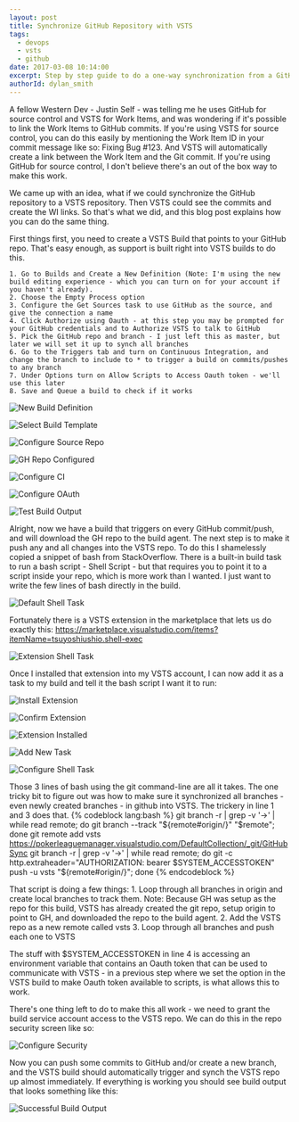 ```yaml
---
layout: post
title: Synchronize GitHub Repository with VSTS
tags:
  - devops
  - vsts
  - github
date: 2017-03-08 10:14:00
excerpt: Step by step guide to do a one-way synchronization from a GitHub repository to a VSTS repository.
authorId: dylan_smith
---
```

A fellow Western Dev - Justin Self - was telling me he uses GitHub for source control and VSTS for Work Items, and was wondering if it's possible to link the Work Items to GitHub commits.  If you're using VSTS for source control, you can do this easily by mentioning the Work Item ID in your commit message like so: Fixing Bug #123.  And VSTS will automatically create a link between the Work Item and the Git commit.  If you're using GitHub for source control, I don't believe there's an out of the box way to make this work.

We came up with an idea, what if we could synchronize the GitHub repository to a VSTS repository.  Then VSTS could see the commits and create the WI links.  So that's what we did, and this blog post explains how you can do the same thing.

First things first, you need to create a VSTS Build that points to your GitHub repo.  That's easy enough, as support is built right into VSTS builds to do this.

	1. Go to Builds and Create a New Definition (Note: I'm using the new build editing experience - which you can turn on for your account if you haven't already).
	2. Choose the Empty Process option
	3. Configure the Get Sources task to use GitHub as the source, and give the connection a name
	4. Click Authorize using Oauth - at this step you may be prompted for your GitHub credentials and to Authorize VSTS to talk to GitHub
	5. Pick the GitHub repo and branch - I just left this as master, but later we will set it up to synch all branches
	6. Go to the Triggers tab and turn on Continuous Integration, and change the branch to include to * to trigger a build on commits/pushes to any branch
	7. Under Options turn on Allow Scripts to Access Oauth token - we'll use this later
	8. Save and Queue a build to check if it works
	
![New Build Definition](http://imgur.com/YzvjdpQ)

![Select Build Template](http://imgur.com/bnugm3O)

![Configure Source Repo](http://imgur.com/ms364Zw)

![GH Repo Configured](http://imgur.com/LSQDzg2)

![Configure CI](http://imgur.com/w8bYFxi)

![Configure OAuth](http://imgur.com/Z6Eei4O)

![Test Build Output](http://imgur.com/PxGFis0)

Alright, now we have a build that triggers on every GitHub commit/push, and will download the GH repo to the build agent.  The next step is to make it push any and all changes into the VSTS repo.  To do this I shamelessly copied a snippet of bash from StackOverflow.  There is a built-in build task to run a bash script - Shell Script - but that requires you to point it to a script inside your repo, which is more work than I wanted.  I just want to write the few lines of bash directly in the build.

![Default Shell Task](http://imgur.com/OQCpY7W)

Fortunately there is a VSTS extension in the marketplace that lets us do exactly this: https://marketplace.visualstudio.com/items?itemName=tsuyoshiushio.shell-exec

![Extension Shell Task](http://imgur.com/bSzWWig)

Once I installed that extension into my VSTS account, I can now add it as a task to my build and tell it the bash script I want it to run:

![Install Extension](http://imgur.com/C1tVW5x)

![Confirm Extension](http://imgur.com/SmKJlax)

![Extension Installed](http://imgur.com/R8zE0ss)

![Add New Task](http://imgur.com/wJZmhuE)

![Configure Shell Task](http://imgur.com/ErwFNbF)

Those 3 lines of bash using the git command-line are all it takes.  The one tricky bit to figure out was how to make sure it synchronized all branches - even newly created branches - in github into VSTS.  The trickery in line 1 and 3 does that.
{% codeblock lang:bash %}
git branch -r | grep -v '\->' | while read remote; do git branch --track "${remote#origin/}" "$remote"; done
git remote add vsts https://pokerleaguemanager.visualstudio.com/DefaultCollection/_git/GitHubSync
git branch -r | grep -v '\->' | while read remote; do git -c http.extraheader="AUTHORIZATION: bearer $SYSTEM_ACCESSTOKEN" push -u vsts "${remote#origin/}"; done
{% endcodeblock %}

That script is doing a few things:
	1. Loop through all branches in origin and create local branches to track them. Note: Because GH was setup as the repo for this build, VSTS has already created the git repo, setup origin to point to GH, and downloaded the repo to the build agent.
	2. Add the VSTS repo as a new remote called vsts
	3. Loop through all branches and push each one to VSTS

The stuff with $SYSTEM_ACCESSTOKEN in line 4 is accessing an environment variable that contains an Oauth token that can be used to communicate with VSTS - in a previous step where we set the option in the VSTS build to make Oauth token available to scripts, is what allows this to work.

There's one thing left to do to make this all work - we need to grant the build service account access to the VSTS repo.  We can do this in the repo security screen like so:

![Configure Security](http://imgur.com/eCYpGEC)

Now you can push some commits to GitHub and/or create a new branch, and the VSTS build should automatically trigger and synch the VSTS repo up almost immediately.  If everything is working you should see build output that looks something like this:

![Successful Build Output](http://imgur.com/E3GhdJI)
